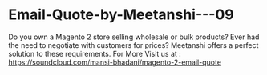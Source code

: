 # Email-Quote-by-Meetanshi---09
Do you own a Magento 2 store selling wholesale or bulk products? Ever had the need to negotiate with customers for prices? Meetanshi offers a perfect solution to these requirements.  For More Visit us at : https://soundcloud.com/mansi-bhadani/magento-2-email-quote
